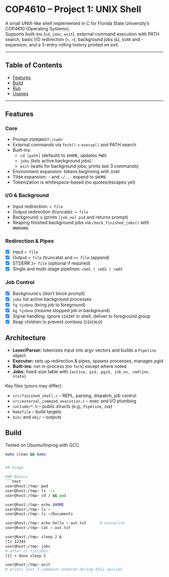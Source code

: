 # COP4610 – Project 1: UNIX Shell

A small UNIX-like shell implemented in C for Florida State University’s COP4610 (Operating Systems).  
Supports built-ins (`cd`, `jobs`, `exit`), external command execution with PATH search, basic I/O redirection (`<`, `>`), background jobs (`&`), `$VAR` and `~` expansion, and a 3-entry rolling history printed on exit.

---

## Table of Contents
- [Features](#features)
- [Build](#build)
- [Run](#run)
- [Usages](#usages)
---

## Features

### Core
- Prompt `USER@HOST:/cwd>`
- External commands via `fork()` + `execvp()` and PATH search
- Built-ins:
  - `cd [path]` (defaults to `$HOME`, updates `PWD`)
  - `jobs` (lists active background jobs)
  - `exit` (waits for background jobs; prints last 3 commands)
- Environment expansion: tokens beginning with `$VAR`
- Tilde expansion: `~` and `~/...` expand to `$HOME`
- Tokenization is whitespace-based (no quotes/escapes yet)

### I/O & Background
- Input redirection: `< file`
- Output redirection (truncate): `> file`
- Background: `&` (prints `[job_no] pid` and returns prompt)
- Reaping finished background jobs via `check_finished_jobs()` with `WNOHANG`

### Redirection & Pipes
- [x] Input `< file`
- [x] Output `> file` (truncate) and `>> file` (append)
- [x] STDERR `2> file` (optional if required)
- [x] Single and multi-stage pipelines: `cmd1 | cmd2 | cmd3`

### Job Control 
- [x] Background `&` (don’t block prompt)
- [x] `jobs` list active background processes
- [x] `fg %jobno` (bring job to foreground)
- [x] `bg %jobno` (resume stopped job in background)
- [x] Signal handling: ignore `SIGINT` in shell, deliver to foreground group
- [x] Reap children to prevent zombies (`SIGCHLD`)

## Architecture
- **Lexer/Parser:** tokenizes input into argv vectors and builds a `Pipeline` object
- **Executor:** sets up redirection & pipes, spawns processes, manages pgid
- **Built-ins:** run in-process (no `fork`) except where noted
- **Jobs:** fixed-size table with `{active, pid, pgid, job_no, cmdline, state}`

Key files (yours may differ):
- `src/finished_shell.c` – REPL, parsing, dispatch, job control
- `src/external_command_execution.c` – exec and I/O plumbing
- `include/*.h` – public structs (e.g., `Pipeline`, `Job`)
- `Makefile` – build targets
- `bin/` and `obj/` – outputs

## Build
Tested on Ubuntu/linprog with GCC.
```bash
make clean && make


## Usage

### Basics
```text
user@host:/tmp> pwd
user@host:/tmp> ls -la
user@host:/tmp> cd / && pwd

user@host:/tmp> echo $HOME
user@host:/tmp> ls ~
user@host:/tmp> ls ~/Documents

user@host:/tmp> echo hello > out.txt      # overwrite
user@host:/tmp> cat < out.txt

user@host:/tmp> sleep 2 &
[1] 12345
user@host:/tmp> jobs
# after it finishes:
[1] + done sleep 2

user@host:/tmp> exit
# prints last 3 commands entered during this session




